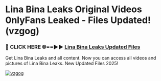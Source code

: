 # Lina Bina Leaks Original Videos 0nlyFans Leaked - Files Updated! (vzgog)

<h3>🔴 CLICK HERE 🌐==►► <a href="https://tinyurl.com/2wckxsce" rel="nofollow">Lina Bina Leaks Updated Files</a></h3>

Get Lina Bina Leaks and all content. Now you can access all videos and pictures of Lina Bina Leaks. New Updated Files 2025!

[![vzgog](https://i.imgur.com/AFduVYN.gif)](https://tinyurl.com/2wckxsce)
